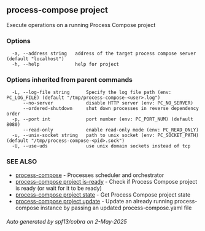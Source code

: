 ## process-compose project

Execute operations on a running Process Compose project

### Options

```
  -a, --address string   address of the target process compose server (default "localhost")
  -h, --help             help for project
```

### Options inherited from parent commands

```
  -L, --log-file string      Specify the log file path (env: PC_LOG_FILE) (default "/tmp/process-compose-<user>.log")
      --no-server            disable HTTP server (env: PC_NO_SERVER)
      --ordered-shutdown     shut down processes in reverse dependency order
  -p, --port int             port number (env: PC_PORT_NUM) (default 8080)
      --read-only            enable read-only mode (env: PC_READ_ONLY)
  -u, --unix-socket string   path to unix socket (env: PC_SOCKET_PATH) (default "/tmp/process-compose-<pid>.sock")
  -U, --use-uds              use unix domain sockets instead of tcp
```

### SEE ALSO

* [process-compose](process-compose.md)	 - Processes scheduler and orchestrator
* [process-compose project is-ready](process-compose_project_is-ready.md)	 - Check if Process Compose project is ready (or wait for it to be ready)
* [process-compose project state](process-compose_project_state.md)	 - Get Process Compose project state
* [process-compose project update](process-compose_project_update.md)	 - Update an already running process-compose instance by passing an updated process-compose.yaml file

###### Auto generated by spf13/cobra on 2-May-2025
